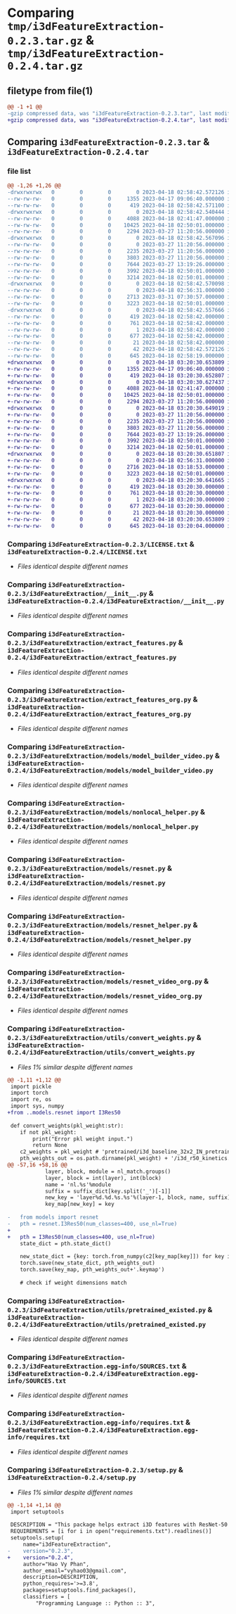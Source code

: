 # Comparing `tmp/i3dFeatureExtraction-0.2.3.tar.gz` & `tmp/i3dFeatureExtraction-0.2.4.tar.gz`

## filetype from file(1)

```diff
@@ -1 +1 @@
-gzip compressed data, was "i3dFeatureExtraction-0.2.3.tar", last modified: Tue Apr 18 02:58:42 2023, max compression
+gzip compressed data, was "i3dFeatureExtraction-0.2.4.tar", last modified: Tue Apr 18 03:20:30 2023, max compression
```

## Comparing `i3dFeatureExtraction-0.2.3.tar` & `i3dFeatureExtraction-0.2.4.tar`

### file list

```diff
@@ -1,26 +1,26 @@
-drwxrwxrwx   0        0        0        0 2023-04-18 02:58:42.572126 i3dFeatureExtraction-0.2.3/
--rw-rw-rw-   0        0        0     1355 2023-04-17 09:06:40.000000 i3dFeatureExtraction-0.2.3/LICENSE.txt
--rw-rw-rw-   0        0        0      419 2023-04-18 02:58:42.571100 i3dFeatureExtraction-0.2.3/PKG-INFO
-drwxrwxrwx   0        0        0        0 2023-04-18 02:58:42.540444 i3dFeatureExtraction-0.2.3/i3dFeatureExtraction/
--rw-rw-rw-   0        0        0     4088 2023-04-18 02:41:47.000000 i3dFeatureExtraction-0.2.3/i3dFeatureExtraction/__init__.py
--rw-rw-rw-   0        0        0    10425 2023-04-18 02:50:01.000000 i3dFeatureExtraction-0.2.3/i3dFeatureExtraction/extract_features.py
--rw-rw-rw-   0        0        0     2294 2023-03-27 11:20:56.000000 i3dFeatureExtraction-0.2.3/i3dFeatureExtraction/extract_features_org.py
-drwxrwxrwx   0        0        0        0 2023-04-18 02:58:42.567096 i3dFeatureExtraction-0.2.3/i3dFeatureExtraction/models/
--rw-rw-rw-   0        0        0        0 2023-03-27 11:20:56.000000 i3dFeatureExtraction-0.2.3/i3dFeatureExtraction/models/__init__.py
--rw-rw-rw-   0        0        0     2235 2023-03-27 11:20:56.000000 i3dFeatureExtraction-0.2.3/i3dFeatureExtraction/models/model_builder_video.py
--rw-rw-rw-   0        0        0     3803 2023-03-27 11:20:56.000000 i3dFeatureExtraction-0.2.3/i3dFeatureExtraction/models/nonlocal_helper.py
--rw-rw-rw-   0        0        0     7644 2023-03-27 13:19:26.000000 i3dFeatureExtraction-0.2.3/i3dFeatureExtraction/models/resnet.py
--rw-rw-rw-   0        0        0     3992 2023-04-18 02:50:01.000000 i3dFeatureExtraction-0.2.3/i3dFeatureExtraction/models/resnet_helper.py
--rw-rw-rw-   0        0        0     3214 2023-04-18 02:50:01.000000 i3dFeatureExtraction-0.2.3/i3dFeatureExtraction/models/resnet_video_org.py
-drwxrwxrwx   0        0        0        0 2023-04-18 02:58:42.570098 i3dFeatureExtraction-0.2.3/i3dFeatureExtraction/utils/
--rw-rw-rw-   0        0        0        0 2023-04-18 02:56:31.000000 i3dFeatureExtraction-0.2.3/i3dFeatureExtraction/utils/__init__.py
--rw-rw-rw-   0        0        0     2713 2023-03-31 07:30:57.000000 i3dFeatureExtraction-0.2.3/i3dFeatureExtraction/utils/convert_weights.py
--rw-rw-rw-   0        0        0     3223 2023-04-18 02:50:01.000000 i3dFeatureExtraction-0.2.3/i3dFeatureExtraction/utils/pretrained_existed.py
-drwxrwxrwx   0        0        0        0 2023-04-18 02:58:42.557666 i3dFeatureExtraction-0.2.3/i3dFeatureExtraction.egg-info/
--rw-rw-rw-   0        0        0      419 2023-04-18 02:58:42.000000 i3dFeatureExtraction-0.2.3/i3dFeatureExtraction.egg-info/PKG-INFO
--rw-rw-rw-   0        0        0      761 2023-04-18 02:58:42.000000 i3dFeatureExtraction-0.2.3/i3dFeatureExtraction.egg-info/SOURCES.txt
--rw-rw-rw-   0        0        0        1 2023-04-18 02:58:42.000000 i3dFeatureExtraction-0.2.3/i3dFeatureExtraction.egg-info/dependency_links.txt
--rw-rw-rw-   0        0        0      677 2023-04-18 02:58:42.000000 i3dFeatureExtraction-0.2.3/i3dFeatureExtraction.egg-info/requires.txt
--rw-rw-rw-   0        0        0       21 2023-04-18 02:58:42.000000 i3dFeatureExtraction-0.2.3/i3dFeatureExtraction.egg-info/top_level.txt
--rw-rw-rw-   0        0        0       42 2023-04-18 02:58:42.572126 i3dFeatureExtraction-0.2.3/setup.cfg
--rw-rw-rw-   0        0        0      645 2023-04-18 02:58:19.000000 i3dFeatureExtraction-0.2.3/setup.py
+drwxrwxrwx   0        0        0        0 2023-04-18 03:20:30.653809 i3dFeatureExtraction-0.2.4/
+-rw-rw-rw-   0        0        0     1355 2023-04-17 09:06:40.000000 i3dFeatureExtraction-0.2.4/LICENSE.txt
+-rw-rw-rw-   0        0        0      419 2023-04-18 03:20:30.652807 i3dFeatureExtraction-0.2.4/PKG-INFO
+drwxrwxrwx   0        0        0        0 2023-04-18 03:20:30.627437 i3dFeatureExtraction-0.2.4/i3dFeatureExtraction/
+-rw-rw-rw-   0        0        0     4088 2023-04-18 02:41:47.000000 i3dFeatureExtraction-0.2.4/i3dFeatureExtraction/__init__.py
+-rw-rw-rw-   0        0        0    10425 2023-04-18 02:50:01.000000 i3dFeatureExtraction-0.2.4/i3dFeatureExtraction/extract_features.py
+-rw-rw-rw-   0        0        0     2294 2023-03-27 11:20:56.000000 i3dFeatureExtraction-0.2.4/i3dFeatureExtraction/extract_features_org.py
+drwxrwxrwx   0        0        0        0 2023-04-18 03:20:30.649019 i3dFeatureExtraction-0.2.4/i3dFeatureExtraction/models/
+-rw-rw-rw-   0        0        0        0 2023-03-27 11:20:56.000000 i3dFeatureExtraction-0.2.4/i3dFeatureExtraction/models/__init__.py
+-rw-rw-rw-   0        0        0     2235 2023-03-27 11:20:56.000000 i3dFeatureExtraction-0.2.4/i3dFeatureExtraction/models/model_builder_video.py
+-rw-rw-rw-   0        0        0     3803 2023-03-27 11:20:56.000000 i3dFeatureExtraction-0.2.4/i3dFeatureExtraction/models/nonlocal_helper.py
+-rw-rw-rw-   0        0        0     7644 2023-03-27 13:19:26.000000 i3dFeatureExtraction-0.2.4/i3dFeatureExtraction/models/resnet.py
+-rw-rw-rw-   0        0        0     3992 2023-04-18 02:50:01.000000 i3dFeatureExtraction-0.2.4/i3dFeatureExtraction/models/resnet_helper.py
+-rw-rw-rw-   0        0        0     3214 2023-04-18 02:50:01.000000 i3dFeatureExtraction-0.2.4/i3dFeatureExtraction/models/resnet_video_org.py
+drwxrwxrwx   0        0        0        0 2023-04-18 03:20:30.651807 i3dFeatureExtraction-0.2.4/i3dFeatureExtraction/utils/
+-rw-rw-rw-   0        0        0        0 2023-04-18 02:56:31.000000 i3dFeatureExtraction-0.2.4/i3dFeatureExtraction/utils/__init__.py
+-rw-rw-rw-   0        0        0     2716 2023-04-18 03:18:53.000000 i3dFeatureExtraction-0.2.4/i3dFeatureExtraction/utils/convert_weights.py
+-rw-rw-rw-   0        0        0     3223 2023-04-18 02:50:01.000000 i3dFeatureExtraction-0.2.4/i3dFeatureExtraction/utils/pretrained_existed.py
+drwxrwxrwx   0        0        0        0 2023-04-18 03:20:30.641665 i3dFeatureExtraction-0.2.4/i3dFeatureExtraction.egg-info/
+-rw-rw-rw-   0        0        0      419 2023-04-18 03:20:30.000000 i3dFeatureExtraction-0.2.4/i3dFeatureExtraction.egg-info/PKG-INFO
+-rw-rw-rw-   0        0        0      761 2023-04-18 03:20:30.000000 i3dFeatureExtraction-0.2.4/i3dFeatureExtraction.egg-info/SOURCES.txt
+-rw-rw-rw-   0        0        0        1 2023-04-18 03:20:30.000000 i3dFeatureExtraction-0.2.4/i3dFeatureExtraction.egg-info/dependency_links.txt
+-rw-rw-rw-   0        0        0      677 2023-04-18 03:20:30.000000 i3dFeatureExtraction-0.2.4/i3dFeatureExtraction.egg-info/requires.txt
+-rw-rw-rw-   0        0        0       21 2023-04-18 03:20:30.000000 i3dFeatureExtraction-0.2.4/i3dFeatureExtraction.egg-info/top_level.txt
+-rw-rw-rw-   0        0        0       42 2023-04-18 03:20:30.653809 i3dFeatureExtraction-0.2.4/setup.cfg
+-rw-rw-rw-   0        0        0      645 2023-04-18 03:20:04.000000 i3dFeatureExtraction-0.2.4/setup.py
```

### Comparing `i3dFeatureExtraction-0.2.3/LICENSE.txt` & `i3dFeatureExtraction-0.2.4/LICENSE.txt`

 * *Files identical despite different names*

### Comparing `i3dFeatureExtraction-0.2.3/i3dFeatureExtraction/__init__.py` & `i3dFeatureExtraction-0.2.4/i3dFeatureExtraction/__init__.py`

 * *Files identical despite different names*

### Comparing `i3dFeatureExtraction-0.2.3/i3dFeatureExtraction/extract_features.py` & `i3dFeatureExtraction-0.2.4/i3dFeatureExtraction/extract_features.py`

 * *Files identical despite different names*

### Comparing `i3dFeatureExtraction-0.2.3/i3dFeatureExtraction/extract_features_org.py` & `i3dFeatureExtraction-0.2.4/i3dFeatureExtraction/extract_features_org.py`

 * *Files identical despite different names*

### Comparing `i3dFeatureExtraction-0.2.3/i3dFeatureExtraction/models/model_builder_video.py` & `i3dFeatureExtraction-0.2.4/i3dFeatureExtraction/models/model_builder_video.py`

 * *Files identical despite different names*

### Comparing `i3dFeatureExtraction-0.2.3/i3dFeatureExtraction/models/nonlocal_helper.py` & `i3dFeatureExtraction-0.2.4/i3dFeatureExtraction/models/nonlocal_helper.py`

 * *Files identical despite different names*

### Comparing `i3dFeatureExtraction-0.2.3/i3dFeatureExtraction/models/resnet.py` & `i3dFeatureExtraction-0.2.4/i3dFeatureExtraction/models/resnet.py`

 * *Files identical despite different names*

### Comparing `i3dFeatureExtraction-0.2.3/i3dFeatureExtraction/models/resnet_helper.py` & `i3dFeatureExtraction-0.2.4/i3dFeatureExtraction/models/resnet_helper.py`

 * *Files identical despite different names*

### Comparing `i3dFeatureExtraction-0.2.3/i3dFeatureExtraction/models/resnet_video_org.py` & `i3dFeatureExtraction-0.2.4/i3dFeatureExtraction/models/resnet_video_org.py`

 * *Files identical despite different names*

### Comparing `i3dFeatureExtraction-0.2.3/i3dFeatureExtraction/utils/convert_weights.py` & `i3dFeatureExtraction-0.2.4/i3dFeatureExtraction/utils/convert_weights.py`

 * *Files 1% similar despite different names*

```diff
@@ -1,11 +1,12 @@
 import pickle
 import torch
 import re, os
 import sys, numpy
+from ..models.resnet import I3Res50
 
 def convert_weights(pkl_weight:str):
 	if not pkl_weight:
 		print("Error pkl weight input.")
 		return None
 	c2_weights = pkl_weight # 'pretrained/i3d_baseline_32x2_IN_pretrain_400k.pkl'
 	pth_weights_out = os.path.dirname(pkl_weight) + '/i3d_r50_kinetics.pth'
@@ -57,16 +58,16 @@
 			layer, block, module = nl_match.groups()
 			layer, block = int(layer), int(block)
 			name = 'nl.%s'%module
 			suffix = suffix_dict[key.split('_')[-1]]
 			new_key = 'layer%d.%d.%s.%s'%(layer-1, block, name, suffix)
 			key_map[new_key] = key
 
-	from models import resnet
-	pth = resnet.I3Res50(num_classes=400, use_nl=True)
+
+	pth = I3Res50(num_classes=400, use_nl=True)
 	state_dict = pth.state_dict()
 
 	new_state_dict = {key: torch.from_numpy(c2[key_map[key]]) for key in state_dict if key in key_map}
 	torch.save(new_state_dict, pth_weights_out)
 	torch.save(key_map, pth_weights_out+'.keymap')
 
 	# check if weight dimensions match
```

### Comparing `i3dFeatureExtraction-0.2.3/i3dFeatureExtraction/utils/pretrained_existed.py` & `i3dFeatureExtraction-0.2.4/i3dFeatureExtraction/utils/pretrained_existed.py`

 * *Files identical despite different names*

### Comparing `i3dFeatureExtraction-0.2.3/i3dFeatureExtraction.egg-info/SOURCES.txt` & `i3dFeatureExtraction-0.2.4/i3dFeatureExtraction.egg-info/SOURCES.txt`

 * *Files identical despite different names*

### Comparing `i3dFeatureExtraction-0.2.3/i3dFeatureExtraction.egg-info/requires.txt` & `i3dFeatureExtraction-0.2.4/i3dFeatureExtraction.egg-info/requires.txt`

 * *Files identical despite different names*

### Comparing `i3dFeatureExtraction-0.2.3/setup.py` & `i3dFeatureExtraction-0.2.4/setup.py`

 * *Files 1% similar despite different names*

```diff
@@ -1,14 +1,14 @@
 import setuptools
 
 DESCRIPTION = "This package helps extract i3D features with ResNet-50 backbone given a folder of videos"
 REQUIREMENTS = [i for i in open("requirements.txt").readlines()]
 setuptools.setup(
     name="i3dFeatureExtraction",
-    version="0.2.3",
+    version="0.2.4",
     author="Hao Vy Phan",
     author_email="vyhao03@gmail.com",
     description=DESCRIPTION,
     python_requires='>=3.8',
     packages=setuptools.find_packages(),
     classifiers = [
         "Programming Language :: Python :: 3",
```

